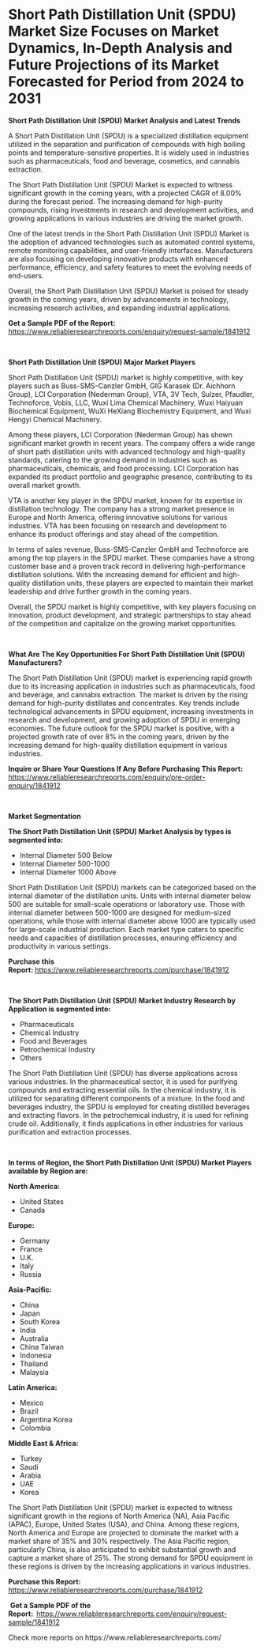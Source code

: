 <p><h1>Short Path Distillation Unit (SPDU) Market Size Focuses on Market Dynamics, In-Depth Analysis and Future Projections of its Market Forecasted for Period from 2024 to 2031</h1></p><p><strong>Short Path Distillation Unit (SPDU) Market Analysis and Latest Trends</strong></p>
<p><p>A Short Path Distillation Unit (SPDU) is a specialized distillation equipment utilized in the separation and purification of compounds with high boiling points and temperature-sensitive properties. It is widely used in industries such as pharmaceuticals, food and beverage, cosmetics, and cannabis extraction.</p><p>The Short Path Distillation Unit (SPDU) Market is expected to witness significant growth in the coming years, with a projected CAGR of 8.00% during the forecast period. The increasing demand for high-purity compounds, rising investments in research and development activities, and growing applications in various industries are driving the market growth.</p><p>One of the latest trends in the Short Path Distillation Unit (SPDU) Market is the adoption of advanced technologies such as automated control systems, remote monitoring capabilities, and user-friendly interfaces. Manufacturers are also focusing on developing innovative products with enhanced performance, efficiency, and safety features to meet the evolving needs of end-users.</p><p>Overall, the Short Path Distillation Unit (SPDU) Market is poised for steady growth in the coming years, driven by advancements in technology, increasing research activities, and expanding industrial applications.</p></p>
<p><strong>Get a Sample PDF of the Report:&nbsp;</strong> <a href="https://www.reliableresearchreports.com/enquiry/request-sample/1841912">https://www.reliableresearchreports.com/enquiry/request-sample/1841912</a></p>
<p>&nbsp;</p>
<p><strong>Short Path Distillation Unit (SPDU) Major Market Players</strong></p>
<p><p>Short Path Distillation Unit (SPDU) market is highly competitive, with key players such as Buss-SMS-Canzler GmbH, GIG Karasek (Dr. Aichhorn Group), LCI Corporation (Nederman Group), VTA, 3V Tech, Sulzer, Pfaudler, Technoforce, Vobis, LLC, Wuxi Lima Chemical Machinery, Wuxi Haiyuan Biochemical Equipment, WuXi HeXiang Biochemistry Equipment, and Wuxi Hengyi Chemical Machinery. </p><p>Among these players, LCI Corporation (Nederman Group) has shown significant market growth in recent years. The company offers a wide range of short path distillation units with advanced technology and high-quality standards, catering to the growing demand in industries such as pharmaceuticals, chemicals, and food processing. LCI Corporation has expanded its product portfolio and geographic presence, contributing to its overall market growth.</p><p>VTA is another key player in the SPDU market, known for its expertise in distillation technology. The company has a strong market presence in Europe and North America, offering innovative solutions for various industries. VTA has been focusing on research and development to enhance its product offerings and stay ahead of the competition.</p><p>In terms of sales revenue, Buss-SMS-Canzler GmbH and Technoforce are among the top players in the SPDU market. These companies have a strong customer base and a proven track record in delivering high-performance distillation solutions. With the increasing demand for efficient and high-quality distillation units, these players are expected to maintain their market leadership and drive further growth in the coming years. </p><p>Overall, the SPDU market is highly competitive, with key players focusing on innovation, product development, and strategic partnerships to stay ahead of the competition and capitalize on the growing market opportunities.</p></p>
<p>&nbsp;</p>
<p><strong>What Are The Key Opportunities For Short Path Distillation Unit (SPDU) Manufacturers?</strong></p>
<p><p>The Short Path Distillation Unit (SPDU) market is experiencing rapid growth due to its increasing application in industries such as pharmaceuticals, food and beverage, and cannabis extraction. The market is driven by the rising demand for high-purity distillates and concentrates. Key trends include technological advancements in SPDU equipment, increasing investments in research and development, and growing adoption of SPDU in emerging economies. The future outlook for the SPDU market is positive, with a projected growth rate of over 8% in the coming years, driven by the increasing demand for high-quality distillation equipment in various industries.</p></p>
<p><strong>Inquire or Share Your Questions If Any Before Purchasing This Report:</strong> <a href="https://www.reliableresearchreports.com/enquiry/pre-order-enquiry/1841912">https://www.reliableresearchreports.com/enquiry/pre-order-enquiry/1841912</a></p>
<p>&nbsp;</p>
<p><strong>Market Segmentation</strong></p>
<p><strong>The Short Path Distillation Unit (SPDU) Market Analysis by types is segmented into:</strong></p>
<p><ul><li>Internal Diameter 500 Below</li><li>Internal Diameter 500-1000</li><li>Internal Diameter 1000 Above</li></ul></p>
<p><p>Short Path Distillation Unit (SPDU) markets can be categorized based on the internal diameter of the distillation units. Units with internal diameter below 500 are suitable for small-scale operations or laboratory use. Those with internal diameter between 500-1000 are designed for medium-sized operations, while those with internal diameter above 1000 are typically used for large-scale industrial production. Each market type caters to specific needs and capacities of distillation processes, ensuring efficiency and productivity in various settings.</p></p>
<p><strong>Purchase this Report:&nbsp;</strong><a href="https://www.reliableresearchreports.com/purchase/1841912">https://www.reliableresearchreports.com/purchase/1841912</a></p>
<p>&nbsp;</p>
<p><strong>The Short Path Distillation Unit (SPDU) Market Industry Research by Application is segmented into:</strong></p>
<p><ul><li>Pharmaceuticals</li><li>Chemical Industry</li><li>Food and Beverages</li><li>Petrochemical Industry</li><li>Others</li></ul></p>
<p><p>The Short Path Distillation Unit (SPDU) has diverse applications across various industries. In the pharmaceutical sector, it is used for purifying compounds and extracting essential oils. In the chemical industry, it is utilized for separating different components of a mixture. In the food and beverages industry, the SPDU is employed for creating distilled beverages and extracting flavors. In the petrochemical industry, it is used for refining crude oil. Additionally, it finds applications in other industries for various purification and extraction processes.</p></p>
<p>&nbsp;</p>
<p><strong>In terms of Region, the Short Path Distillation Unit (SPDU) Market Players available by Region are:</strong></p>
<p>
    <p> <strong> North America: </strong>
        <ul>
            <li>United States</li>
            <li>Canada</li>
        </ul>
        </p> 
    <p> <strong> Europe: </strong>
        <ul>
            <li>Germany</li>
            <li>France</li>
            <li>U.K.</li>
            <li>Italy</li>
            <li>Russia</li>
        </ul>
        </p> 
    <p> <strong> Asia-Pacific: </strong>
        <ul>
            <li>China</li>
            <li>Japan</li>
            <li>South Korea</li>
            <li>India</li>
            <li>Australia</li>
            <li>China Taiwan</li>
            <li>Indonesia</li>
            <li>Thailand</li>
            <li>Malaysia</li>
        </ul>
        </p> 
    <p> <strong> Latin America: </strong>
        <ul>
            <li>Mexico</li>
            <li>Brazil</li>
            <li>Argentina Korea</li>
            <li>Colombia</li>
        </ul>
        </p> 
    <p> <strong> Middle East & Africa: </strong>
        <ul>
            <li>Turkey</li>
            <li>Saudi</li>
            <li>Arabia</li>
            <li>UAE</li>
            <li>Korea</li>
        </ul>
    </p>
    </p>
<p><p>The Short Path Distillation Unit (SPDU) market is expected to witness significant growth in the regions of North America (NA), Asia Pacific (APAC), Europe, United States (USA), and China. Among these regions, North America and Europe are projected to dominate the market with a market share of 35% and 30% respectively. The Asia Pacific region, particularly China, is also anticipated to exhibit substantial growth and capture a market share of 25%. The strong demand for SPDU equipment in these regions is driven by the increasing applications in various industries.</p></p>
<p><strong>Purchase this Report: </strong><a href="https://www.reliableresearchreports.com/purchase/1841912">https://www.reliableresearchreports.com/purchase/1841912</a></p>
<p>&nbsp;<strong>Get a Sample PDF of the Report:&nbsp;&nbsp;</strong><a href="https://www.reliableresearchreports.com/enquiry/request-sample/1841912">https://www.reliableresearchreports.com/enquiry/request-sample/1841912</a></p>
<p><strong></strong></p>
<p>Check more reports on https://www.reliableresearchreports.com/</p>